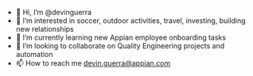 - 👋 Hi, I’m @devinguerra
- 👀 I’m interested in soccer, outdoor activities, travel, investing, building new relationships
- 🌱 I’m currently learning new Appian employee onboarding tasks
- 💞️ I’m looking to collaborate on Quality Engineering projects and automation
- 📫 How to reach me devin.guerra@appian.com

<!---
devinguerra/devinguerra is a ✨ special ✨ repository because its `README.md` (this file) appears on your GitHub profile.
You can click the Preview link to take a look at your changes.
--->
